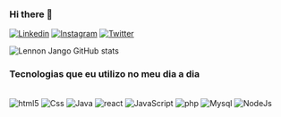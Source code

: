### Hi there 👋
[![Linkedin](https://img.shields.io/badge/LinkedIn-0077B5?style=for-the-badge&logo=linkedin&logoColor=white)](http://www.linkedin.com/in/lennon-jango-95b923260)
[![Instagram](https://img.shields.io/badge/Instagram-E4405F?style=for-the-badge&logo=instagram&logoColor=white)](https://insagram.com/lennon_edvane?igshid=MjkzY2Y1YTY=)
[![Twitter](https://img.shields.io/badge/Twitter-1DA1F2?style=for-the-badge&logo=twitter&logoColor=white)]()


![Lennon Jango GitHub stats](https://github-readme-stats.vercel.app/api?username=lennonJango&show_icons=true&theme=github_dark)

### Tecnologias que eu utilizo no meu dia a dia

<div style="display: inline_block"><br/>
 <img alt="html5" src="https://img.shields.io/badge/HTML5-E34F26?style=for-the-badge&logo=html5&logoColor=white">
  <img alt="Css" src="https://img.shields.io/badge/CSS3-1572B6?style=for-the-badge&logo=css3&logoColor=white">
  <img alt="Java" src= "https://img.shields.io/badge/Java-ED8B00?style=for-the-badge&logo=openjdk&logoColor=white">
  <img alt = "react" src ="https://img.shields.io/badge/React-20232A?style=for-the-badge&logo=react&logoColor=61DAFB">
  <img alt="JavaScript" src="https://img.shields.io/badge/JavaScript-323330?style=for-the-badge&logo=javascript&logoColor=F7DF1E">
  <img alt="php" src ="https://img.shields.io/badge/PHP-777BB4?style=for-the-badge&logo=php&logoColor=white">

  <img alt="Mysql" src ="https://img.shields.io/badge/MySQL-00000F?style=for-the-badge&logo=mysql&logoColor=white">

  <img alt="NodeJs" src="https://img.shields.io/badge/Node.js-43853D?style=for-the-badge&logo=node.js&logoColor=white">

  </div>

